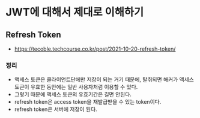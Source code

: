 # JWT에 대해서 제대로 이해하기

## Refresh Token
- https://tecoble.techcourse.co.kr/post/2021-10-20-refresh-token/
### 정리
- 액세스 토큰은 클라이언트단에만 저장이 되는 거기 때문에, 탈취되면 해커가 액세스 토큰이 유효한 동안에는 일반 사용자처럼 이용할 수 있다.
- 그렇기 때문에 액세스 토큰의 유효기간은 길면 안된다.
- refresh token은 access token을 재발급받을 수 있는 token이다. 
- refresh token은 서버에 저장이 된다.
